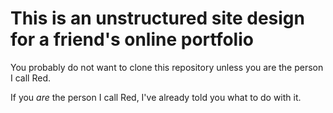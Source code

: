 # This is an unstructured site design for a friend's online portfolio

You probably do not want to clone this repository unless you are the person I call Red.

If you *are* the person I call Red, I've already told you what to do with it.
